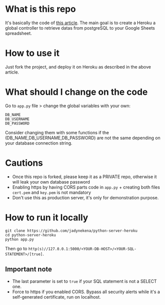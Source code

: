# What is this repo
It's basically the code of [this article](https://data-addict.com/retrieve-datas-from-postgresql-to-google-sheets-with-heroku-for-free/).
The main goal is to create a Heroku a global controller to retrieve datas from postgreSQL to your Google Sheets spreadsheet.

# How to use it
Just fork the project, and deploy it on Heroku as described in the above article.

# What should I change on the code
Go to `app.py` file > change the global variables with your own:
```
DB_NAME
DB_USERNAME
DB_PASSWORD
```

Consider changing them with some functions if the (DB_NAME,DB_USERNAME,DB_PASSWORD) are not the same depending on your database connection string.

# Cautions
- Once this repo is forked, please keep it as a PRIVATE repo, otherwise it will leak your own database password
- Enabling https by having CORS parts code in `app.py` + creating both files `cert.pem` and `key.pem` is not mandatory
- Don't use this as production server, it's only for demonstration purpose.

# How to run it locally
```
git clone https://github.com/jadynekena/python-server-heroku
cd python-server-heroku
python app.py
```

Then go to `http(s)//127.0.0.1:5000/<YOUR-DB-HOST>/<YOUR-SQL-STATEMENT>/[true]`.
## Important note
- The last parameter is set to `true` if your SQL statement is not a SELECT one.
- Force to https if you enabled CORS. Bypass all security alerts while it's a self-generated certificate, run on localhost.
